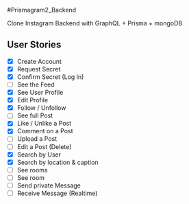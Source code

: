 #Prismagram2_Backend

Clone Instagram Backend with GraphQL + Prisma + mongoDB

## User Stories

- [x] Create Account
- [x] Request Secret
- [x] Confirm Secret (Log In)
- [ ] See the Feed
- [x] See User Profile
- [x] Edit Profile
- [x] Follow / Unfollow
- [ ] See full Post
- [x] Like / Unlike a Post
- [x] Comment on a Post
- [ ] Upload a Post
- [ ] Edit a Post (Delete)
- [x] Search by User
- [x] Search by location & caption
- [ ] See rooms
- [ ] See room
- [ ] Send private Message
- [ ] Receive Message (Realtime)
